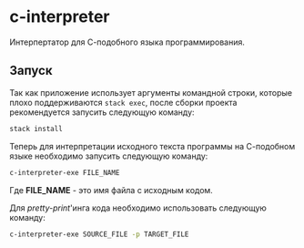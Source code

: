 # c-interpreter

Интерпертатор для С-подобного языка программирования. 

## Запуск

Так как приложение использует аргументы командной строки, которые плохо поддерживаются `stack exec`, после сборки проекта рекомендуется запусить следующую команду:

```sh
stack install
```

Теперь для интерпретации исходного текста программы на С-подобном языке необходимо запусить следующую команду:

``` sh
c-interpreter-exe FILE_NAME
```

Где **FILE_NAME** - это имя файла с исходным кодом.

Для *pretty-print*'инга кода необходимо использовать следующую команду:

``` sh
c-interpreter-exe SOURCE_FILE -p TARGET_FILE
```
